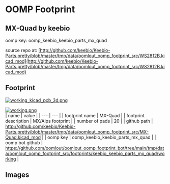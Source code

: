 # OOMP Footprint  
## MX-Quad  by keebio  
  
oomp key: oomp_keebio_keebio_parts_mx_quad  
  
source repo at: [http://github.com/keebio/Keebio-Parts.pretty/blob/master/tmp/data/oomlout_oomp_footprint_src/WS2812B.kicad_mod](http://github.com/keebio/Keebio-Parts.pretty/blob/master/tmp/data/oomlout_oomp_footprint_src/WS2812B.kicad_mod)  
## Footprint  
  
[![working_kicad_pcb_3d.png](working_kicad_pcb_3d_600.png)](working_kicad_pcb_3d.png)  
  
[![working.png](working_600.png)](working.png)  
| name | value | 
| --- | --- | 
| footprint name | MX-Quad | 
| footprint description | MX/Alps footprint | 
| number of pads | 20 | 
| github path | http://github.com/keebio/Keebio-Parts.pretty/blob/master/tmp/data/oomlout_oomp_footprint_src/MX-Quad.kicad_mod | 
| oomp key | oomp_keebio_keebio_parts_mx_quad | 
| oomp bot github | https://github.com/oomlout/oomlout_oomp_footprint_bot/tree/main/tmp/data/oomlout_oomp_footprint_src/footprints/keebio_keebio_parts_mx_quad/working | 
## Images  
